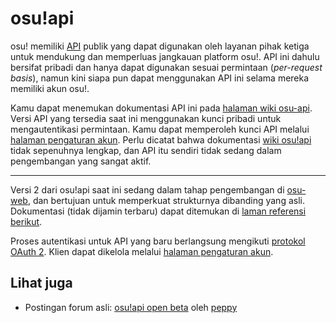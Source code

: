 # osu!api

osu! memiliki [API](https://id.wikipedia.org/wiki/Antarmuka_pemrograman_aplikasi) publik yang dapat digunakan oleh layanan pihak ketiga untuk mendukung dan memperluas jangkauan platform osu!. API ini dahulu bersifat pribadi dan hanya dapat digunakan sesuai permintaan (*per-request basis*), namun kini siapa pun dapat menggunakan API ini selama mereka memiliki akun osu!.

Kamu dapat menemukan dokumentasi API ini pada [halaman wiki osu-api](https://github.com/ppy/osu-api/wiki). Versi API yang tersedia saat ini menggunakan kunci pribadi untuk mengautentikasi permintaan. Kamu dapat memperoleh kunci API melalui [halaman pengaturan akun](https://osu.ppy.sh/home/account/edit#legacy-api). Perlu dicatat bahwa dokumentasi [wiki osu!api](https://github.com/ppy/osu-api/wiki) tidak sepenuhnya lengkap, dan API itu sendiri tidak sedang dalam pengembangan yang sangat aktif.

---

Versi 2 dari osu!api saat ini sedang dalam tahap pengembangan di [osu-web](https://github.com/ppy/osu-web), dan bertujuan untuk memperkuat strukturnya dibanding yang asli. Dokumentasi (tidak dijamin terbaru) dapat ditemukan di [laman referensi berikut](https://docs.ppy.sh).

Proses autentikasi untuk API yang baru berlangsung mengikuti [protokol OAuth 2](https://oauth.net/2/). Klien dapat dikelola melalui [halaman pengaturan akun](https://osu.ppy.sh/home/account/edit).

## Lihat juga

- Postingan forum asli: [osu!api open beta](https://osu.ppy.sh/community/forums/topics/141240) oleh [peppy](https://osu.ppy.sh/users/2)
